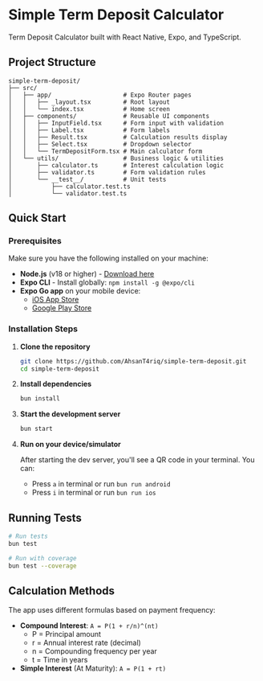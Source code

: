 # Simple Term Deposit Calculator

Term Deposit Calculator built with React Native, Expo, and TypeScript.

## Project Structure

```
simple-term-deposit/
├── src/
│   ├── app/                    # Expo Router pages
│   │   ├── _layout.tsx         # Root layout
│   │   └── index.tsx           # Home screen
│   ├── components/             # Reusable UI components
│   │   ├── InputField.tsx      # Form input with validation
│   │   ├── Label.tsx           # Form labels
│   │   ├── Result.tsx          # Calculation results display
│   │   ├── Select.tsx          # Dropdown selector
│   │   └── TermDepositForm.tsx # Main calculator form
│   └── utils/                  # Business logic & utilities
│       ├── calculator.ts       # Interest calculation logic
│       ├── validator.ts        # Form validation rules
│       └── __test__/           # Unit tests
│           ├── calculator.test.ts
│           └── validator.test.ts
```

## Quick Start

### Prerequisites

Make sure you have the following installed on your machine:

- **Node.js** (v18 or higher) - [Download here](https://nodejs.org/)
- **Expo CLI** - Install globally: `npm install -g @expo/cli`
- **Expo Go app** on your mobile device:
  - [iOS App Store](https://apps.apple.com/app/expo-go/id982107779)
  - [Google Play Store](https://play.google.com/store/apps/details?id=host.exp.exponent)

### Installation Steps

1. **Clone the repository**

   ```bash
   git clone https://github.com/AhsanT4riq/simple-term-deposit.git
   cd simple-term-deposit
   ```

2. **Install dependencies**

   ```bash
   bun install
   ```

3. **Start the development server**

   ```bash
   bun start
   ```

4. **Run on your device/simulator**

   After starting the dev server, you'll see a QR code in your terminal. You can:
   - Press `a` in terminal or run `bun run android`
   - Press `i` in terminal or run `bun run ios`

## Running Tests

```bash
# Run tests
bun test

# Run with coverage
bun test --coverage
```

## Calculation Methods

The app uses different formulas based on payment frequency:

- **Compound Interest**: `A = P(1 + r/n)^(nt)`
  - P = Principal amount
  - r = Annual interest rate (decimal)
  - n = Compounding frequency per year
  - t = Time in years
- **Simple Interest** (At Maturity): `A = P(1 + rt)`
